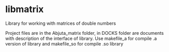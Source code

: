 # libmatrix
Library for working with matrices of double numbers

Project files are in the Abjuta_matrix folder, in DOCKS folder are documents with description of the interface of library.
Use makefile_a for compile .a version of library and makefile_so for compile .so library
